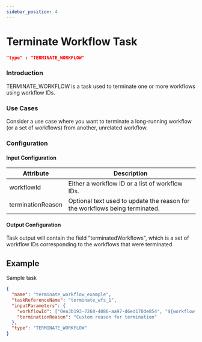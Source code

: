 ```yaml
---
sidebar_position: 4
---
```


# Terminate Workflow Task

```json
"type" : "TERMINATE_WORKFLOW"
```

### Introduction
TERMINATE_WORKFLOW is a task used to terminate one or more workflows using workflow IDs.

### Use Cases
Consider a use case where you want to terminate a long-running workflow (or a set of workflows) from another, unrelated workflow.

### Configuration

#### Input Configuration

| Attribute         | Description                                                                                                                                                                 |
|-------------------|-----------------------------------------------------------------------------------------------------------------------------------------------------------------------------|
| workflowId        | Either a workflow ID or a list of workflow IDs.                                                                                                                             |
| terminationReason | Optional text used to update the reason for the workflows being terminated. |

#### Output Configuration
Task output will contain the field "terminatedWorkflows", which is a set of workflow IDs corresponding to the workflows that were terminated.

## Example

Sample task

```json
{
  "name": "terminate_workflow_example",
  "taskReferenceName": "terminate_wfs_1",
  "inputParameters": {
    "workflowId": ["0ea3b193-7268-4886-aa97-d6ed170de854", "${workflow.input.idProvidedFromWorkflowInput}"],
    "terminationReason": "Custom reason for termination"
  },
  "type": "TERMINATE_WORKFLOW"
}
```